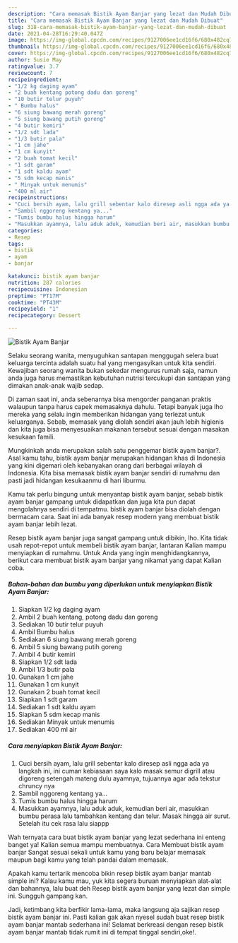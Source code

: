 ```yaml
---
description: "Cara memasak Bistik Ayam Banjar yang lezat dan Mudah Dibuat"
title: "Cara memasak Bistik Ayam Banjar yang lezat dan Mudah Dibuat"
slug: 318-cara-memasak-bistik-ayam-banjar-yang-lezat-dan-mudah-dibuat
date: 2021-04-28T16:29:40.047Z
image: https://img-global.cpcdn.com/recipes/9127006ee1cd16f6/680x482cq70/bistik-ayam-banjar-foto-resep-utama.jpg
thumbnail: https://img-global.cpcdn.com/recipes/9127006ee1cd16f6/680x482cq70/bistik-ayam-banjar-foto-resep-utama.jpg
cover: https://img-global.cpcdn.com/recipes/9127006ee1cd16f6/680x482cq70/bistik-ayam-banjar-foto-resep-utama.jpg
author: Susie May
ratingvalue: 3.7
reviewcount: 7
recipeingredient:
- "1/2 kg daging ayam"
- "2 buah kentang potong dadu dan goreng"
- "10 butir telur puyuh"
- " Bumbu halus"
- "6 siung bawang merah goreng"
- "5 siung bawang putih goreng"
- "4 butir kemiri"
- "1/2 sdt lada"
- "1/3 butir pala"
- "1 cm jahe"
- "1 cm kunyit"
- "2 buah tomat kecil"
- "1 sdt garam"
- "1 sdt kaldu ayam"
- "5 sdm kecap manis"
- " Minyak untuk menumis"
- "400 ml air"
recipeinstructions:
- "Cuci bersih ayam, lalu grill sebentar kalo diresep asli ngga ada ya langkah ini, ini cuman kebiasaan saya kalo masak semur digrill atau digoreng setengah mateng dulu ayamnya, tujuannya agar ada tekstur chruncy nya"
- "Sambil nggoreng kentang ya..."
- "Tumis bumbu halus hingga harum"
- "Masukkan ayamnya, lalu aduk aduk, kemudian beri air, masukkan bumbu perasa lalu tambahkan kentang dan telur. Masak hingga air surut. Setelah itu cek rasa lalu siappp"
categories:
- Resep
tags:
- bistik
- ayam
- banjar

katakunci: bistik ayam banjar 
nutrition: 287 calories
recipecuisine: Indonesian
preptime: "PT17M"
cooktime: "PT43M"
recipeyield: "1"
recipecategory: Dessert

---
```



![Bistik Ayam Banjar](https://img-global.cpcdn.com/recipes/9127006ee1cd16f6/680x482cq70/bistik-ayam-banjar-foto-resep-utama.jpg)

Selaku seorang wanita, menyuguhkan santapan menggugah selera buat keluarga tercinta adalah suatu hal yang mengasyikan untuk kita sendiri. Kewajiban seorang  wanita bukan sekedar mengurus rumah saja, namun anda juga harus memastikan kebutuhan nutrisi tercukupi dan santapan yang dimakan anak-anak wajib sedap.

Di zaman  saat ini, anda sebenarnya bisa mengorder panganan praktis walaupun tanpa harus capek memasaknya dahulu. Tetapi banyak juga lho mereka yang selalu ingin memberikan hidangan yang terlezat untuk keluarganya. Sebab, memasak yang diolah sendiri akan jauh lebih higienis dan kita juga bisa menyesuaikan makanan tersebut sesuai dengan masakan kesukaan famili. 



Mungkinkah anda merupakan salah satu penggemar bistik ayam banjar?. Asal kamu tahu, bistik ayam banjar merupakan hidangan khas di Indonesia yang kini digemari oleh kebanyakan orang dari berbagai wilayah di Indonesia. Kita bisa memasak bistik ayam banjar sendiri di rumahmu dan pasti jadi hidangan kesukaanmu di hari liburmu.

Kamu tak perlu bingung untuk menyantap bistik ayam banjar, sebab bistik ayam banjar gampang untuk didapatkan dan juga kita pun dapat mengolahnya sendiri di tempatmu. bistik ayam banjar bisa diolah dengan bermacam cara. Saat ini ada banyak resep modern yang membuat bistik ayam banjar lebih lezat.

Resep bistik ayam banjar juga sangat gampang untuk dibikin, lho. Kita tidak usah repot-repot untuk membeli bistik ayam banjar, lantaran Kalian mampu menyiapkan di rumahmu. Untuk Anda yang ingin menghidangkannya, berikut cara membuat bistik ayam banjar yang nikamat yang dapat Kalian coba.

<!--inarticleads1-->

##### Bahan-bahan dan bumbu yang diperlukan untuk menyiapkan Bistik Ayam Banjar:

1. Siapkan 1/2 kg daging ayam
1. Ambil 2 buah kentang, potong dadu dan goreng
1. Sediakan 10 butir telur puyuh
1. Ambil  Bumbu halus
1. Sediakan 6 siung bawang merah goreng
1. Ambil 5 siung bawang putih goreng
1. Ambil 4 butir kemiri
1. Siapkan 1/2 sdt lada
1. Ambil 1/3 butir pala
1. Gunakan 1 cm jahe
1. Gunakan 1 cm kunyit
1. Gunakan 2 buah tomat kecil
1. Siapkan 1 sdt garam
1. Sediakan 1 sdt kaldu ayam
1. Siapkan 5 sdm kecap manis
1. Sediakan  Minyak untuk menumis
1. Sediakan 400 ml air




<!--inarticleads2-->

##### Cara menyiapkan Bistik Ayam Banjar:

1. Cuci bersih ayam, lalu grill sebentar kalo diresep asli ngga ada ya langkah ini, ini cuman kebiasaan saya kalo masak semur digrill atau digoreng setengah mateng dulu ayamnya, tujuannya agar ada tekstur chruncy nya
1. Sambil nggoreng kentang ya...
1. Tumis bumbu halus hingga harum
1. Masukkan ayamnya, lalu aduk aduk, kemudian beri air, masukkan bumbu perasa lalu tambahkan kentang dan telur. Masak hingga air surut. Setelah itu cek rasa lalu siappp




Wah ternyata cara buat bistik ayam banjar yang lezat sederhana ini enteng banget ya! Kalian semua mampu membuatnya. Cara Membuat bistik ayam banjar Sangat sesuai sekali untuk kamu yang baru belajar memasak maupun bagi kamu yang telah pandai dalam memasak.

Apakah kamu tertarik mencoba bikin resep bistik ayam banjar mantab simple ini? Kalau kamu mau, yuk kita segera buruan menyiapkan alat-alat dan bahannya, lalu buat deh Resep bistik ayam banjar yang lezat dan simple ini. Sungguh gampang kan. 

Jadi, ketimbang kita berfikir lama-lama, maka langsung aja sajikan resep bistik ayam banjar ini. Pasti kalian gak akan nyesel sudah buat resep bistik ayam banjar mantab sederhana ini! Selamat berkreasi dengan resep bistik ayam banjar mantab tidak rumit ini di tempat tinggal sendiri,oke!.

